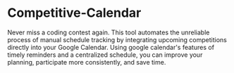 # Competitive-Calendar
Never miss a coding contest again. This tool automates the unreliable process of manual schedule tracking by integrating upcoming competitions directly into your Google Calendar. Using google calendar's features of timely reminders and a centralized schedule, you can improve your planning, participate more consistently, and save time.

